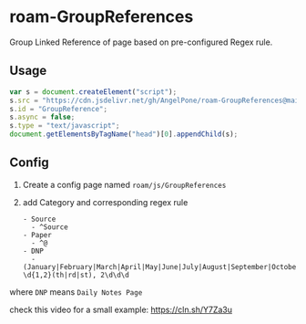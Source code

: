 # roam-GroupReferences

Group Linked Reference of page based on pre-configured Regex rule.

## Usage

```javascript
var s = document.createElement("script");
s.src = "https://cdn.jsdelivr.net/gh/AngelPone/roam-GroupReferences@main/groupReferences@0.1.7.js";
s.id = "GroupReference";
s.async = false;
s.type = "text/javascript";
document.getElementsByTagName("head")[0].appendChild(s);
```

## Config

1. Create a config page named `roam/js/GroupReferences`
2. add Category and corresponding regex rule
   
	```
	- Source
	  - ^Source
	- Paper
	  - ^@
	- DNP
	  - (January|February|March|April|May|June|July|August|September|October|November|December) \d{1,2}(th|rd|st), 2\d\d\d
	```

where `DNP` means `Daily Notes Page`

check this video for a small example: https://cln.sh/Y7Za3u

